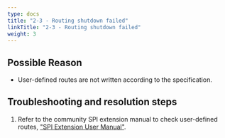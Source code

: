 ```yaml
---
type: docs
title: "2-3 - Routing shutdown failed"
linkTitle: "2-3 - Routing shutdown failed"
weight: 3
---
```


## Possible Reason

* User-defined routes are not written according to the specification.

## Troubleshooting and resolution steps
1. Refer to the community SPI extension manual to check user-defined routes, ["SPI Extension User Manual"](/zh-cn/docs3-v2/java-sdk/reference-manual/spi/ ).



<p style="margin-top: 3rem;"> </p>